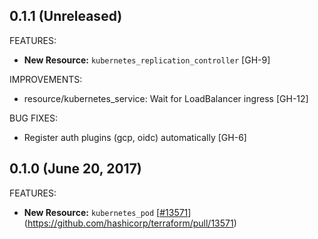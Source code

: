 ## 0.1.1 (Unreleased)

FEATURES:

* **New Resource:** `kubernetes_replication_controller` [GH-9]

IMPROVEMENTS:

* resource/kubernetes_service: Wait for LoadBalancer ingress [GH-12]

BUG FIXES:

* Register auth plugins (gcp, oidc) automatically [GH-6]

## 0.1.0 (June 20, 2017)

FEATURES:

* **New Resource:** `kubernetes_pod` [[#13571](https://github.com/terraform-providers/terraform-provider-kubernetes/issues/13571)](https://github.com/hashicorp/terraform/pull/13571)
